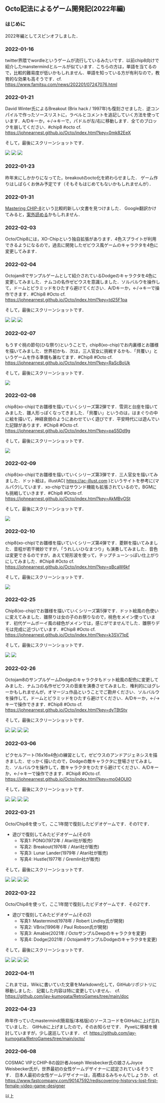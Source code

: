 ## Octo記法によるゲーム開発記(2022年編)

### はじめに

2022年編としてスピンオフしました．

### 2022-01-16

twitter界隈でwordleというゲームが流行しているみたいです．以前chip8向けで紹介したmanstermindとルールが似ています．こちらの方は，単語を当てるので，比較的難易度が低いかもしれません．単語を知っている方が有利なので，教育的な効果も高そうです．cf. https://www.famitsu.com/news/202201/07247076.html

### 2022-01-21

David Winter氏によるBreakout (Brix hack / 1997年)も復刻させました．逆コンパイルで作ったソースリストに，ラベルとコメントを追記していく方法を使っています．A/Dキーか，←/→キーで，パドルが左/右に移動します．全てのブロックを崩してください．#chip8 #octo cf. https://johnearnest.github.io/Octo/index.html?key=0mk82EeX

そして，最後にスクリーンショットです．

![](https://github.com/jay-kumogata/PyxelChip8/blob/main/games/screenshots/breakout05.png)
![](https://github.com/jay-kumogata/PyxelChip8/blob/main/games/screenshots/breakout06.png)
![](https://github.com/jay-kumogata/PyxelChip8/blob/main/games/screenshots/breakout07.png)

### 2022-01-23

昨年末にしかかりになってた，breakoutのocto化を終わらせました．
ゲーム作りはしばらくお休み予定です（そもそもはじめてもないかもしれませんが）．

### 2022-01-31

[Mastering CHIP-8](https://github.com/mattmikolay/chip-8/wiki/Mastering-CHIP%E2%80%908)という比較的新しい文書を見つけました．
Google翻訳かけてみると，[案外読める](https://github-com.translate.goog/mattmikolay/chip-8/wiki/Mastering-CHIP%E2%80%908?_x_tr_sl=en&_x_tr_tl=ja)かもしれません．

### 2022-02-03

Octo/Chip8には，XO-Chipという独自拡張があります．4色スプライトが利用できるようになるので，過去に開発したゼビウス風ゲームのキャラクタを4色に変更してみます．

### 2022-02-04

Octojam8でサンプルゲームとして紹介されているDodgeのキャラクタを4色に変更してみました．ナムコの名作ゼビウスを意識しました．ソルバルウを操作して，ドームとピラミッドをひたすら避けてください．A/Dキーか，←/→キーで操作できます．#Chip8 #Octo cf. https://johnearnest.github.io/Octo/index.html?key=td25F1pa

そして，最後にスクリーンショットです．

![](https://github.com/jay-kumogata/PyxelChip8/blob/main/games/screenshots/dodge22.png)
![](https://github.com/jay-kumogata/PyxelChip8/blob/main/games/screenshots/dodge23.png)
![](https://github.com/jay-kumogata/PyxelChip8/blob/main/games/screenshots/dodge24.png)

### 2022-02-07

もうすぐ桃の節句(ひな祭り)ということで，chip8(xo-chip)でお内裏様とお雛様を描いてみました．世界初かも．次は，三人官女に挑戦するかも．「貝覆い」というゲームを作る準備も兼ねてます．#Chip8 #Octo cf. https://johnearnest.github.io/Octo/index.html?key=RaScBoUk

そして，最後にスクリーンショットです．

![](https://github.com/jay-kumogata/PyxelChip8/blob/main/games/screenshots/ohinasama01.png)

### 2022-02-08

chip8(xo-chip)でお雛様を描いていくシリーズ第2弾です．雪洞と台座を描いてみました．雛人形っぽくなってきました．「貝覆い」というのは，はまぐりの中に絵を描いて，神経衰弱のようにあわせていく遊びです．平安時代には遊んでいた記録があります．#Chip8 #Octo cf. https://johnearnest.github.io/Octo/index.html?key=paS5Dd9g

そして，最後にスクリーンショットです．

![](https://github.com/jay-kumogata/PyxelChip8/blob/main/games/screenshots/ohinasama11.png)

### 2022-02-09

chip8(xo-chip)でお雛様を描いていくシリーズ第3弾です．三人官女を描いてみました．ドット絵は，illustAC( https://ac-illust.com )というサイトを参考に(マルパク)しています．xo-chipではサウンド機能も拡張されているので，BGMにも挑戦していきます．#Chip8 #Octo cf. https://johnearnest.github.io/Octo/index.html?key=AkMBvOSt

そして，最後にスクリーンショットです．

![](https://github.com/jay-kumogata/PyxelChip8/blob/main/games/screenshots/ohinasama21.png)

### 2022-02-10

chip8(xo-chip)でお雛様を描いていくシリーズ第4弾です．菱餅を描いてみました．音程が若干微妙ですが，「うれしいひなまつり」も演奏してみました．音色は変更できるのですが，あえて矩形波を使って，チップチューンっぽい仕上がりにしてみました．#Chip8 #Octo cf. https://johnearnest.github.io/Octo/index.html?key=qBcaW6kf

そして，最後にスクリーンショットです．

![](https://github.com/jay-kumogata/PyxelChip8/blob/main/games/screenshots/ohinasama31.png)

### 2022-02-25

Chip8(xo-chip)でお雛様を描いていくシリーズ第5弾です．ドット絵風の色使いに変えてみました．雛祭りは女の子のお祭りなので，桃色をメイン使っています．初代ゲームボーイ風の緑色がメインでは，感じがでませんでした．雛祭りデモは完成に近づいています．#Chip8 #Octo cf. https://johnearnest.github.io/Octo/index.html?key=k3SV71pE

そして，最後にスクリーンショットです．

![](https://github.com/jay-kumogata/PyxelChip8/blob/main/games/screenshots/ohinasama41.png)
![](https://github.com/jay-kumogata/PyxelChip8/blob/main/games/screenshots/ohinasama42.png)

### 2022-02-26

Octojam8のサンプルゲームDodgeのキャラクタもドット絵風の配色に変更してみました．ナムコの名作ゼビウスの音楽を演奏させてみました．権利的にはグレーかもしれませんが，オマージュ作品ということでご勘弁ください．ソルバルウを操作して，ドームとピラミッドをひたすら避けてください．A/Dキーか，←/→キーで操作できます．#Chip8 #Octo cf. https://johnearnest.github.io/Octo/index.html?key=dyTBtStv

そして，最後にスクリーンショットです．

![](https://github.com/jay-kumogata/PyxelChip8/blob/main/games/screenshots/dodge34.png)
![](https://github.com/jay-kumogata/PyxelChip8/blob/main/games/screenshots/dodge31.png)
![](https://github.com/jay-kumogata/PyxelChip8/blob/main/games/screenshots/dodge32.png)
![](https://github.com/jay-kumogata/PyxelChip8/blob/main/games/screenshots/dodge33.png)

### 2022-03-06

ピクセルアート(16x16x4色)の練習として，ゼビウスのアンドアジェネシスを描きました．せっかく描いたので，Dodgeの敵キャラクタに登場させてみました．ソルバルウを操作して，敵キャラクタをひたすら避けてください．A/Dキーか，←/→キーで操作できます．#Chip8 #Octo cf. https://johnearnest.github.io/Octo/index.html?key=mo04OUlO

そして，最後にスクリーンショットです．

![](https://github.com/jay-kumogata/PyxelChip8/blob/main/games/screenshots/dodge42.png)
![](https://github.com/jay-kumogata/PyxelChip8/blob/main/games/screenshots/dodge41.png)
![](https://github.com/jay-kumogata/PyxelChip8/blob/main/games/screenshots/dodge43.png)
![](https://github.com/jay-kumogata/PyxelChip8/blob/main/games/screenshots/dodge44.png)

### 2022-03-21

Octo/Chip8を使って，ここ1年間で復刻したビデオゲームです．その1です．

- 遊びで復刻してみたビデオゲーム(その1)
  - 写真1: PONG(1972年 / Atari社が販売)
  - 写真2: Breakout(1976年 / Atari社が販売) 
  - 写真3: Lunar Lander(1979年 / Atari社が販売)
  - 写真4: Hustle(1977年 / Gremlin社が販売)

そして，最後にスクリーンショットです．

![](https://github.com/jay-kumogata/PyxelChip8/blob/main/games/screenshots/pong04.png)
![](https://github.com/jay-kumogata/PyxelChip8/blob/main/games/screenshots/breakout07.png)
![](https://github.com/jay-kumogata/PyxelChip8/blob/main/games/screenshots/lander13.png)
![](https://github.com/jay-kumogata/PyxelChip8/blob/main/games/screenshots/snake09.png)

### 2022-03-22

Octo/Chip8を使って，ここ1年間で復刻したビデオゲームです．その2です．

- 遊びで復刻してみたビデオゲーム(その2)
  - 写真1: Mastermind(1978年 / Robert Lindley氏が開発) 
  - 写真2: VBrix(1996年 / Paul Robson氏が開発)
  - 写真3: Amabie(2021年 / OctoサンプルDeepのキャラクタを変更)
  - 写真4: Dodge(2021年 / Octojam8サンプルDodgeのキャラクタを変更)

そして，最後にスクリーンショットです．

![](https://github.com/jay-kumogata/RetroGames/blob/main/octo/screenshots/mastermind114.png)
![](https://github.com/jay-kumogata/RetroGames/blob/main/octo/screenshots/vbrix03.png)
![](https://github.com/jay-kumogata/RetroGames/blob/main/octo/screenshots/amabie15.png)
![](https://github.com/jay-kumogata/RetroGames/blob/main/octo/screenshots/dodge44.png)

### 2022-04-11

これまでは，Wikiに書いていた文章をMarkdown化して，GitHubリポジトリに移動しました．
記載した内容は特に変更していません．
cf. https://github.com/jay-kumogata/RetroGames/tree/main/doc

### 2022-04-23

昨年作っていたmastermind(簡易版/本格版)のソースコードをGitHubに上げ忘れていました．
GitHubに上げましたので，そのお知らせです．
Pyxelに移植を検討していますが，少し逡巡しています．
cf. https://github.com/jay-kumogata/RetroGames/tree/main/octo/

### 2022-06-08

COSMAC VIPとCHIP-8の設計者Joseph Weisbecker氏の娘さんJoyce Weisbecker氏が，世界最初の女性ゲームデザイナーに認定されているそうです．
日本人最初の女性ゲームデザイナーは，高橋はるみちゃんでしょうか．
cf. https://www.fastcompany.com/90147592/rediscovering-historys-lost-first-female-video-game-designer

以上

